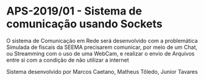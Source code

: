 # APS-2019/01 - Sistema de comunicação usando Sockets
O sistema de Comunicação em Rede será desenvolvido com a problemática Simulada de fiscais da SEEMA precisarem comunicar, por meio de um Chat, ou Streamming com o uso de uma WebCam, e realizar o envio de Arquivos entre si com a condição de não utilizar a internet

Sistema desenvolvido por Marcos Caetano, Matheus Tôledo, Junior Tavares
